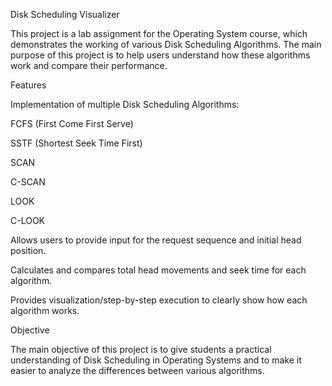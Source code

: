 Disk Scheduling Visualizer

This project is a lab assignment for the Operating System course, which demonstrates the working of various Disk Scheduling Algorithms. The main purpose of this project is to help users understand how these algorithms work and compare their performance.

Features

Implementation of multiple Disk Scheduling Algorithms:

FCFS (First Come First Serve)

SSTF (Shortest Seek Time First)

SCAN

C-SCAN

LOOK

C-LOOK

Allows users to provide input for the request sequence and initial head position.

Calculates and compares total head movements and seek time for each algorithm.

Provides visualization/step-by-step execution to clearly show how each algorithm works.

Objective

The main objective of this project is to give students a practical understanding of Disk Scheduling in Operating Systems and to make it easier to analyze the differences between various algorithms.
